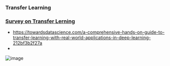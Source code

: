 ### Transfer Learning
### [Survey on Transfer Lerning](https://www.cse.ust.hk/~qyang/Docs/2009/tkde_transfer_learning.pdf)

- https://towardsdatascience.com/a-comprehensive-hands-on-guide-to-transfer-learning-with-real-world-applications-in-deep-learning-212bf3b2f27a
- 
![image](https://user-images.githubusercontent.com/85448160/124797912-6fcd7880-df70-11eb-81f8-c222735ffc0d.png)
